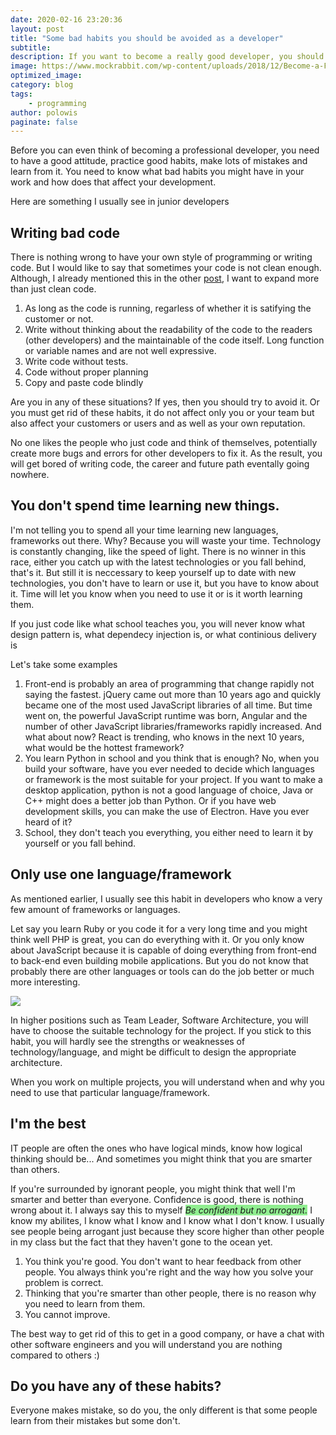 ```yaml
---
date: 2020-02-16 23:20:36
layout: post
title: "Some bad habits you should be avoided as a developer"
subtitle:
description: If you want to become a really good developer, you should avoid these habits.
image: https://www.mockrabbit.com/wp-content/uploads/2018/12/Become-a-Full-Stack-Developers.jpg
optimized_image:
category: blog
tags: 
    - programming
author: polowis
paginate: false
---
```


Before you can even think of becoming a professional developer, you need to have a good attitude, practice good habits, make lots of mistakes and learn from it. You need to know what bad habits you might have in your work and how does that affect your development. 

Here are something I usually see in junior developers

## Writing bad code

There is nothing wrong to have your own style of programming or writing code. But I would like to say that sometimes your code is not clean enough. Although, I already mentioned this in the other <a href="/teach-yourself-how-to-write-readable-code/">post</a>, I want to expand more than just clean code. 
1. As long as the code is running, regarless of whether it is satifying the customer or not.
2. Write without thinking about the readability of the code to the readers (other developers) and the maintainable of the code itself. Long function or variable names and are not well expressive.
3. Write code without tests. 
4. Code without proper planning
5. Copy and paste code blindly

Are you in any of these situations? If yes, then you should try to avoid it. Or you must get rid of these habits, it do not affect only you or your team but also affect your customers or users and as well as your own reputation.

No one likes the people who just code and think of themselves, potentially create more bugs and errors for other developers to fix it. As the result, you will get bored of writing code, the career and future path eventally going nowhere. 

## You don't spend time learning new things. 

I'm not telling you to spend all your time learning new languages, frameworks out there. Why? Because you will waste your time. Technology is constantly changing, like the speed of light. There is no winner in this race, either you catch up with the latest technologies or you fall behind, that's it. But still it is neccessary to keep yourself up to date with new technologies, you don't have to learn or use it, but you have to know about it. Time will let you know when you need to use it or is it worth learning them. 

If you just code like what school teaches you, you will never know what design pattern is, what dependecy injection is, or what continious delivery is

Let's take some examples

1. Front-end is probably an area of programming that change rapidly not saying the fastest. jQuery came out more than 10 years ago and quickly became one of the most used JavaScript libraries of all time. But time went on, the powerful JavaScript runtime was born, Angular and the number of other JavaScript libraries/frameworks rapidly increased. And what about now? React is trending, who knows in the next 10 years, what would be the hottest framework?
2. You learn Python in school and you think that is enough? No, when you build your software, have you ever needed to decide which languages or framework is the most suitable for your project. If you want to make a desktop application, python is not a good language of choice, Java or C++ might does a better job than Python. Or if you have web development skills, you can make the use of Electron. Have you ever heard of it?
3. School, they don't teach you everything, you either need to learn it by yourself or you fall behind.

## Only use one language/framework

As mentioned earlier, I usually see this habit in developers who know a very few amount of frameworks or languages. 

Let say you learn Ruby or you code it for a very long time and you might think well PHP is great, you can do everything with it. Or you only know about JavaScript because it is capable of doing everything from front-end to back-end even building mobile applications. But you do not know that probably there are other languages or tools can do the job better or much more interesting. 

<img src="https://fossbytes.com/wp-content/uploads/2017/02/javascript-everywhere.jpeg"/>

In higher positions such as Team Leader, Software Architecture, you will have to choose the suitable technology for the project. If you stick to this habit, you will hardly see the strengths or weaknesses of technology/language, and might be difficult to design the appropriate architecture.

When you work on multiple projects, you will understand when and why you need to use that particular language/framework. 


## I'm the best

IT people are often the ones who have logical minds, know how logical thinking should be... And sometimes you might think that you are smarter than others.

If you're surrounded by ignorant people, you might think that well I'm smarter and better than everyone. Confidence is good, there is nothing wrong about it. I always say this to myself <i style="background-color:lightgreen;">Be confident but no arrogant.</i>  I know my abilites, I know what I know and I know what I don't know. I usually see people being arrogant just because they score higher than other people in my class but the fact that they haven't gone to the ocean yet. 

1. You think you're good. You don't want to hear feedback from other people. You always think you're right and the way how you solve your problem is correct.
2. Thinking that you're smarter than other people, there is no reason why you need to learn from them. 
3. You cannot improve. 

The best way to get rid of this to get in a good company, or have a chat with other software engineers and you will understand you are nothing compared to others :)

## Do you have any of these habits?

Everyone makes mistake, so do you, the only different is that some people learn from their mistakes but some don't. 


